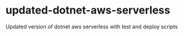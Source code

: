 # updated-dotnet-aws-serverless
Updated version of dotnet aws serverless with test and deploy scripts
